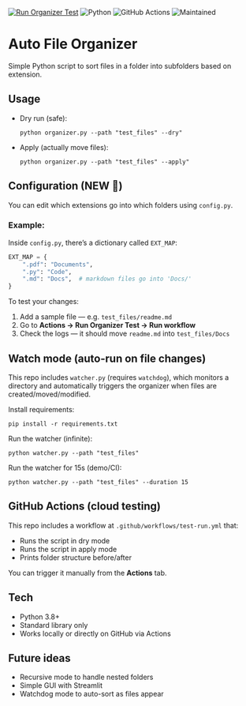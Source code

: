 [![Run Organizer Test](https://github.com/the-hitesh/auto-file-organizer/actions/workflows/test-run.yml/badge.svg)](https://github.com/<your-username>/auto-file-organizer/actions/workflows/test-run.yml) ![Python](https://img.shields.io/badge/Python-3.10-blue?logo=python) ![GitHub Actions](https://img.shields.io/badge/CI-GitHub%20Actions-blue?logo=githubactions) ![Maintained](https://img.shields.io/badge/Maintained-yes-brightgreen)

# Auto File Organizer

Simple Python script to sort files in a folder into subfolders based on extension.

## Usage
- Dry run (safe):  
  ```
  python organizer.py --path "test_files" --dry"
  ```
- Apply (actually move files):  
  ```
  python organizer.py --path "test_files" --apply"
  ```

## Configuration (NEW 🔧)
You can edit which extensions go into which folders using `config.py`.

### Example:
Inside `config.py`, there’s a dictionary called `EXT_MAP`:

```python
EXT_MAP = {
    ".pdf": "Documents",
    ".py": "Code",
    ".md": "Docs",  # markdown files go into 'Docs/'
}
```

To test your changes:
1. Add a sample file — e.g. `test_files/readme.md`
2. Go to **Actions → Run Organizer Test → Run workflow**
3. Check the logs — it should move `readme.md` into `test_files/Docs`

## Watch mode (auto-run on file changes)

This repo includes `watcher.py` (requires `watchdog`), which monitors a directory and
automatically triggers the organizer when files are created/moved/modified.

Install requirements:
```
pip install -r requirements.txt
```
Run the watcher (infinite):
```
python watcher.py --path "test_files"
```

Run the watcher for 15s (demo/CI):
```
python watcher.py --path "test_files" --duration 15
```

## GitHub Actions (cloud testing)
This repo includes a workflow at `.github/workflows/test-run.yml` that:
- Runs the script in dry mode  
- Runs the script in apply mode  
- Prints folder structure before/after

You can trigger it manually from the **Actions** tab.

## Tech
- Python 3.8+
- Standard library only
- Works locally or directly on GitHub via Actions

## Future ideas
- Recursive mode to handle nested folders
- Simple GUI with Streamlit
- Watchdog mode to auto-sort as files appear
